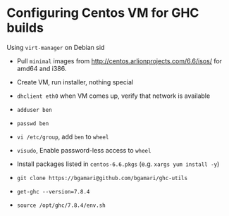 # Configuring Centos VM for GHC builds

Using `virt-manager` on Debian sid

 * Pull `minimal` images from http://centos.arlionprojects.com/6.6/isos/ for amd64
   and i386.

 * Create VM, run installer, nothing special
   
 * `dhclient eth0` when VM comes up, verify that network is available

 * `adduser ben`
 * `passwd ben`
 * `vi /etc/group`, add `ben` to `wheel`
 * `visudo`, Enable password-less access to `wheel`

 * Install packages listed in `centos-6.6.pkgs` (e.g. `xargs yum install -y`)

 * `git clone https://bgamari@github.com/bgamari/ghc-utils`
 * `get-ghc --version=7.8.4`
 * `source /opt/ghc/7.8.4/env.sh`
